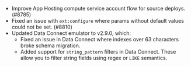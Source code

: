 - Improve App Hosting compute service account flow for source deploys. (#8785)
- Fixed an issue with `ext:configure` where params without default values could not be set. (#8810)
- Updated Data Connect emulator to v2.9.0, which:
  - Fixed an issue in Data Connect where indexes over 63 characters broke schema migration.
  - Added support for `string_pattern` filters in Data Connect. These allow you to filter string fields using regex or `LIKE` semantics.

